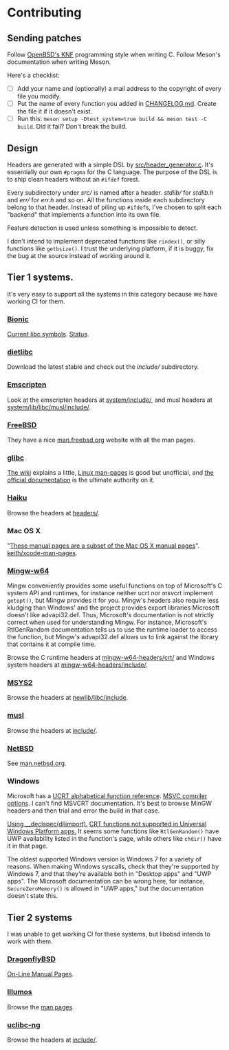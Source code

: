 <!--
Copyright (c) 2022-2024 Guilherme Janczak <guilherme.janczak@yandex.com>

Permission to use, copy, modify, and distribute this software for any
purpose with or without fee is hereby granted, provided that the above
copyright notice and this permission notice appear in all copies.

THE SOFTWARE IS PROVIDED "AS IS" AND THE AUTHOR DISCLAIMS ALL WARRANTIES
WITH REGARD TO THIS SOFTWARE INCLUDING ALL IMPLIED WARRANTIES OF
MERCHANTABILITY AND FITNESS. IN NO EVENT SHALL THE AUTHOR BE LIABLE FOR
ANY SPECIAL, DIRECT, INDIRECT, OR CONSEQUENTIAL DAMAGES OR ANY DAMAGES
WHATSOEVER RESULTING FROM LOSS OF USE, DATA OR PROFITS, WHETHER IN AN
ACTION OF CONTRACT, NEGLIGENCE OR OTHER TORTIOUS ACTION, ARISING OUT OF
OR IN CONNECTION WITH THE USE OR PERFORMANCE OF THIS SOFTWARE.
-->

# Contributing

## Sending patches
Follow [OpenBSD's KNF](https://man.openbsd.org/style) programming style when
writing C. Follow Meson's documentation when writing Meson.

Here's a checklist:
- [ ] Add your name and (optionally) a mail address to the copyright of every
  file you modify.
- [ ] Put the name of every function you added in [CHANGELOG.md](CHANGELOG.md).
  Create the file it if it doesn't exist.
- [ ] Run this: `meson setup -Dtest_system=true build && meson test -C build`.
  Did it fail? Don't break the build.

## Design
Headers are generated with a simple DSL by
[src/header_generator.c](src/header_generator.c). It's essentially our own
`#pragma` for the C language. The purpose of the DSL is to ship clean headers
without an `#ifdef` forest.

Every subdirectory under *src/* is named after a header. *stdlib/* for
*stdlib.h* and *err/* for *err.h* and so on. All the functions inside each
subdirectory belong to that header. Instead of piling up `#ifdef`s, I've chosen
to split each "backend" that implements a function into its own file.

Feature detection is used unless something is impossible to detect.

I don't intend to implement deprecated functions like `rindex()`, or silly
functions like `getbsize()`. I trust the underlying platform, if it is buggy, fix
the bug at the source instead of working around it.

## Tier 1 systems.
It's very easy to support all the systems in this category because we have
working CI for them.

### [Bionic](https://android.googlesource.com/platform/bionic/)
[Current libc symbols](https://android.googlesource.com/platform/bionic/+/master/libc/libc.map.txt).
[Status](https://android.googlesource.com/platform/bionic/+/HEAD/docs/status.md).

### [dietlibc](https://www.fefe.de/dietlibc/)
Download the latest stable and check out the _include/_ subdirectory.

### [Emscripten](https://github.com/emscripten-core/emscripten)
Look at the emscripten headers at
[system/include/](https://github.com/emscripten-core/emscripten/tree/main/system/include),
and musl headers at
[system/lib/libc/musl/include/](https://github.com/emscripten-core/emscripten/tree/main/system/lib/libc/musl/include).

### [FreeBSD](https://cgit.freebsd.org/src)
They have a nice [man.freebsd.org](https://www.freebsd.org/cgi/man.cgi) website
with all the man pages.

### [glibc](https://sourceware.org/git/?p=glibc.git)
[The wiki](https://www.gnu.org/software/libc/documentation.html) explains a
little, [Linux man-pages](https://www.kernel.org/doc/man-pages) is good but
unofficial, and
[the official documentation](https://www.gnu.org/software/libc/manual) is the
ultimate authority on it.

### [Haiku](https://git.haiku-os.org/haiku/tree/)
Browse the headers at [headers/](https://git.haiku-os.org/haiku/tree/headers).

### Mac OS X
"[These manual pages are a subset of the Mac OS X manual pages](https://developer.apple.com/library/archive/documentation/System/Conceptual/ManPages_iPhoneOS/index.html#//apple_ref/doc/uid/TP40007259)".
[keith/xcode-man-pages](https://keith.github.io/xcode-man-pages/).

### [Mingw-w64](https://github.com/mingw-w64/mingw-w64)
Mingw conveniently provides some useful functions on top of Microsoft's C
system API and runtimes, for instance neither ucrt nor msvcrt implement
`getopt()`, but Mingw provides it for you. Mingw's headers also require less
kludging than Windows' and the project provides export libraries Microsoft
doesn't like advapi32.def. Thus, Microsoft's documentation is not strictly
correct when used for understanding Mingw. For instance, Microsoft's
RtlGenRandom documentation tells us to use the runtime loader to access the
function, but Mingw's advapi32.def allows us to link against the library that
contains it at compile time.

Browse the C runtime headers at
[mingw-w64-headers/crt/](https://github.com/mingw-w64/mingw-w64/tree/master/mingw-w64-crt)
and Windows system headers at
[mingw-w64-headers/include/](https://github.com/mingw-w64/mingw-w64/tree/master/mingw-w64-crt).

### [MSYS2](https://github.com/msys2/msys2-runtime)
Browse the headers at
[newlib/libc/include](https://github.com/msys2/msys2-runtime/tree/msys2-3_3_4-release/newlib/libc/include).

### [musl](https://git.musl-libc.org/cgit/musl)
Browse the headers at
[include/](https://git.musl-libc.org/cgit/musl/tree/include).

### [NetBSD](http://cvsweb.netbsd.org/bsdweb.cgi/?only_with_tag=MAIN)
See [man.netbsd.org](https://man.netbsd.org).

### Windows
Microsoft has a
[UCRT alphabetical function reference](https://docs.microsoft.com/en-us/cpp/c-runtime-library/reference/crt-alphabetical-function-reference?view=msvc-170).
[MSVC compiler
options](https://docs.microsoft.com/en-us/cpp/build/reference/compiler-options-listed-alphabetically?view=msvc-170).
I can't find MSVCRT documentation. It's best to browse MinGW headers and then
trial and error the build in that case.

[Using __declspec(dllimport).](https://docs.microsoft.com/en-us/cpp/build/importing-into-an-application-using-declspec-dllimport)
[CRT functions not supported in Universal Windows Platform apps.](https://learn.microsoft.com/en-us/cpp/cppcx/crt-functions-not-supported-in-universal-windows-platform-apps)
It seems some functions like `RtlGenRandom()` have UWP availability listed in the
function's page, while others like `chdir()` have it in that page.

The oldest supported Windows version is Windows 7 for a variety of reasons.
When making Windows syscalls, check that they're supported by Windows 7, and
that they're available both in "Desktop apps" and "UWP apps". The Microsoft
documentation can be wrong here, for instance, `SecureZeroMemory()` is allowed
in "UWP apps," but the documentation doesn't state this.

## Tier 2 systems
I was unable to get working CI for these systems, but libobsd intends to work
with them.

### [DragonflyBSD](https://gitweb.dragonflybsd.org/dragonfly.git/tree)
[On-Line Manual Pages](https://leaf.dragonflybsd.org/cgi/web-man).

### [Illumos](https://github.com/illumos/illumos-gate)
Browse the [man pages](https://illumos.org/man).

### [uclibc-ng](https://gogs.waldemar-brodkorb.de/oss/uclibc-ng)
Browse the headers at
[include/](https://gogs.waldemar-brodkorb.de/oss/uclibc-ng/src/master/include).
